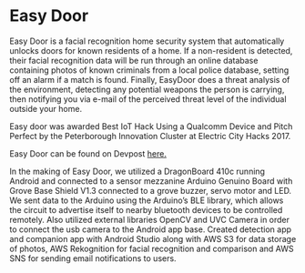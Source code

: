 # Easy Door
Easy Door is a facial recognition home security system that automatically unlocks doors for known residents of a home. If a non-resident is detected, their facial recognition data will be run through an online database containing photos of known criminals from a local police database, setting off an alarm if a match is found. Finally, EasyDoor does a threat analysis of the environment, detecting any potential weapons the person is carrying, then notifying you via e-mail of the perceived threat level of the individual outside your home.

Easy door was awarded Best IoT Hack Using a Qualcomm Device and  Pitch Perfect by the Peterborough Innovation Cluster at Electric City Hacks 2017.

Easy Door can be found on Devpost [here.](https://devpost.com/software/easydoor)

In the making of Easy Door, we utilized a DragonBoard 410c running Android and connected to a sensor mezzanine Arduino Genuino Board with Grove Base Shield V1.3 connected to a grove buzzer, servo motor and LED. We sent data to the Arduino using the Arduino’s BLE library, which allows the circuit to advertise itself to nearby bluetooth devices to be controlled remotely. Also utilized external libraries OpenCV and UVC Camera in order to connect the usb camera to the Android app base. Created detection app and companion app with Android Studio along with AWS S3 for data storage of photos, AWS Rekognition for facial recognition and comparison and AWS SNS for sending email notifications to users.
